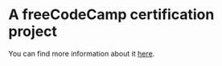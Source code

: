 # A freeCodeCamp certification project

You can find more information about it [here](https://www.freecodecamp.org/learn/2022/responsive-web-design/build-a-personal-portfolio-webpage-project/build-a-personal-portfolio-webpage).
